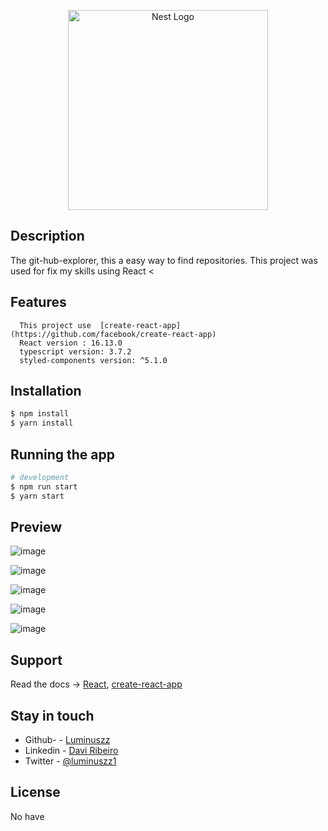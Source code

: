<p align="center">
  <a target="blank"><img src="https://user-images.githubusercontent.com/48535259/80714247-04b22780-8acb-11ea-8239-07a2f7333a18.png" width="320" alt="Nest Logo" /></a>
</p>



## Description


   <p> The git-hub-explorer, this a easy way to find repositories. This project was used for fix my skills using React <        </p>


## Features

      This project use  [create-react-app](https://github.com/facebook/create-react-app)
      React version : 16.13.0
      typescript version: 3.7.2
      styled-components version: ^5.1.0
  


## Installation


```bash
$ npm install
$ yarn install
```

## Running the app

```bash
# development
$ npm run start
$ yarn start

```
## Preview

   ![image](https://user-images.githubusercontent.com/48535259/80712112-d717af00-8ac7-11ea-897c-9b8d0eccf06b.png)
    
   ![image](https://user-images.githubusercontent.com/48535259/80712112-d717af00-8ac7-11ea-897c-9b8d0eccf06b.png)

   ![image](https://user-images.githubusercontent.com/48535259/80712397-54432400-8ac8-11ea-8e32-cf0486d2ed1f.png)

   ![image](https://user-images.githubusercontent.com/48535259/80712747-cb78b800-8ac8-11ea-8ce8-8303c13f932b.png)

   ![image](https://user-images.githubusercontent.com/48535259/80712606-93717500-8ac8-11ea-934e-a358239f1ccf.png)




## Support

  Read the docs -> [React](https://reactjs.org/),  [create-react-app](https://create-react-app.dev/)

## Stay in touch

 - Github- - [Luminuszz](https://github.com/luminuszz)
 - Linkedin - [Davi Ribeiro](https://www.linkedin.com/in/davi-ribeiro-luminuszz)
 - Twitter - [@luminuszz1](https://twitter.com/luminuszz1)

## License

  No have
